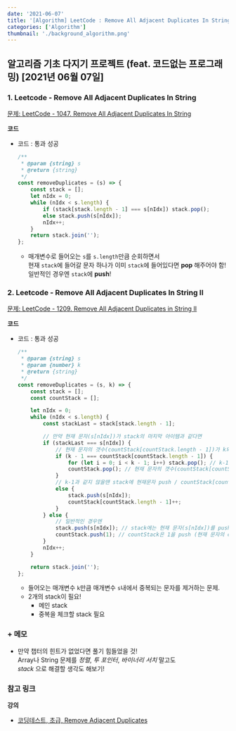 ```yaml
---
date: '2021-06-07'
title: '[Algorithm] LeetCode : Remove All Adjacent Duplicates In String'
categories: ['Algorithm']
thumbnail: './background_algorithm.png'
---
```


## 알고리즘 기초 다지기 프로젝트 (feat. 코드없는 프로그래밍) \[2021년 06월 07일\]

### **1.** Leetcode - Remove All Adjacent Duplicates In String

[문제: LeetCode - 1047. Remove All Adjacent Duplicates In String](https://leetcode.com/problems/remove-all-adjacent-duplicates-in-string/)

**코드**

-   코드 : 통과 성공

    ```js
    /**
     * @param {string} s
     * @return {string}
     */
    const removeDuplicates = (s) => {
        const stack = [];
        let nIdx = 0;
        while (nIdx < s.length) {
            if (stack[stack.length - 1] === s[nIdx]) stack.pop();
            else stack.push(s[nIdx]);
            nIdx++;
        }
        return stack.join('');
    };
    ```

    -   매개변수로 들어오는 `s`를 `s.length`만큼 순회하면서  
        현재 `stack`에 들어갈 문자 하나가 이미 `stack`에 들어있다면 **pop** 해주어야 함!  
        일반적인 경우엔 `stack`에 **push**!

### **2.** Leetcode - Remove All Adjacent Duplicates In String II

[문제: LeetCode - 1209. Remove All Adjacent Duplicates in String II](https://leetcode.com/problems/remove-all-adjacent-duplicates-in-string-ii/)

**코드**

-   코드 : 통과 성공

    ```js
    /**
     * @param {string} s
     * @param {number} k
     * @return {string}
     */
    const removeDuplicates = (s, k) => {
        const stack = [];
        const countStack = [];

        let nIdx = 0;
        while (nIdx < s.length) {
            const stackLast = stack[stack.length - 1];

            // 만약 현재 문자(s[nIdx])가 stack의 마지막 아이템과 같다면
            if (stackLast === s[nIdx]) {
                // 현재 문자의 갯수(countStack[countStack.length - 1])가 k와 같아지면 안되니까 k-1로 비교
                if (k - 1 === countStack[countStack.length - 1]) {
                    for (let i = 0; i < k - 1; i++) stack.pop(); // k-1 만큼 stack에서 pop
                    countStack.pop(); // 현재 문자의 갯수(countStack[countStack.length - 1])도 pop
                }
                // k-1과 같지 않을땐 stack에 현재문자 push / countStack[countStack.length - 1]은 ++
                else {
                    stack.push(s[nIdx]);
                    countStack[countStack.length - 1]++;
                }
            } else {
                // 일반적인 경우엔
                stack.push(s[nIdx]); // stack에는 현재 문자(s[nIdx])를 push
                countStack.push(1); // countStack은 1을 push (현재 문자의 count 초기화)
            }
            nIdx++;
        }

        return stack.join('');
    };
    ```

    -   들어오는 매개변수 `k`만큼 매개변수 `s`내에서 중복되는 문자를 제거하는 문제.
    -   2개의 stack이 필요!
        -   메인 stack
        -   중복을 체크할 stack 필요

### **+** 메모

-   만약 챕터의 힌트가 없었다면 풀기 힘들었을 것!  
    Array나 String 문제를 _정렬_, _투 포인터_, _바이너리 서치_ 말고도  
    _stack_ 으로 해결할 생각도 해보기!

### **참고 링크**

**강의**

-   [코딩테스트, 초급, Remove Adjacent Duplicates](https://youtu.be/EU7ISz76xjw)
